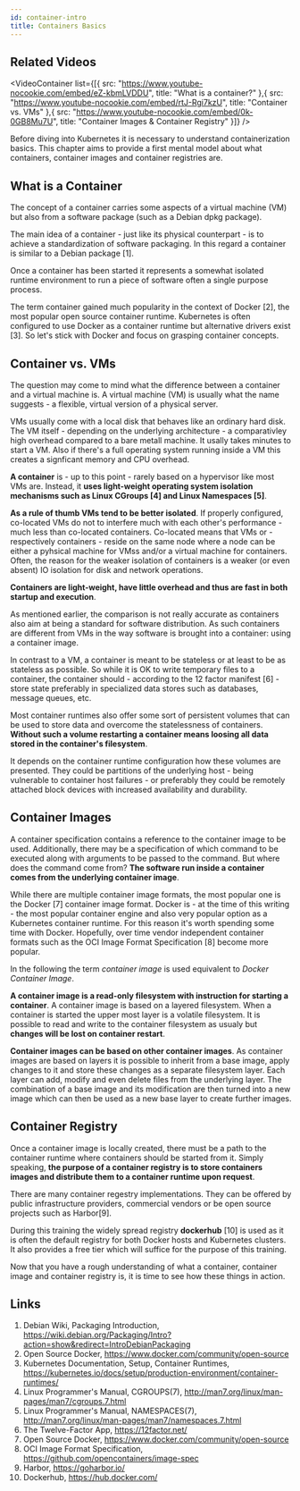 ```yaml
---
id: container-intro
title: Containers Basics
---
```


## Related Videos

<VideoContainer
  list={[{
   src: "https://www.youtube-nocookie.com/embed/eZ-kbmLVDDU",
   title: "What is a container?"
  },{
   src: "https://www.youtube-nocookie.com/embed/rtJ-Rgi7kzU",
   title: "Container vs. VMs"
  },{
   src: "https://www.youtube-nocookie.com/embed/0k-0GB8Mu7U",
   title: "Container Images & Container Registry"
  }]}
/>

Before diving into Kubernetes it is necessary to understand containerization basics. This chapter aims to provide a first mental model about what containers, container images and container registries are.

## What is a Container

The concept of a container carries some aspects of a virtual machine (VM) but also from a software package (such as a Debian dpkg package).

The main idea of a container - just like its physical counterpart - is to achieve a standardization of software packaging. In this regard a container is similar to a Debian package [1].

Once a container has been started it represents a somewhat isolated runtime environment to run a piece of software often a single purpose process.

The term container gained much popularity in the context of Docker [2], the most popular open source container runtime. Kubernetes is often configured to use Docker as a container runtime but alternative drivers exist [3]. So let's stick with Docker and focus on grasping container concepts.

## Container vs. VMs

The question may come to mind what the difference between a container and a virtual machine is. A virtual machine (VM) is usually what the name suggests - a flexible, virtual version of a physical server.

VMs usually come with a local disk that behaves like an ordinary hard disk. The VM itself - depending on the underlying architecture - a comparativley high overhead compared to a bare metall machine. It usally takes minutes to start a VM. Also if there's a full operating system running inside a VM this creates a signficant memory and CPU overhead.

**A container** is - up to this point - rarely based on a hypervisor like most VMs are. Instead, it **uses light-weight operating system isolation mechanisms such as Linux CGroups [4] and Linux Namespaces [5]**.

**As a rule of thumb VMs tend to be better isolated**. If properly configured, co-located VMs do not to interfere much with each other's performance - much less than co-located containers. Co-located means that VMs or - respectively containers - reside on the same node where a node can be either a pyhsical machine for VMss and/or a virtual machine for containers. Often, the reason for the weaker isolation of containers is a weaker (or even absent) IO isolation for disk and network operations.

**Containers are light-weight, have little overhead and thus are fast in both startup and execution**.

As mentioned earlier, the comparison is not really accurate as containers also aim at being a standard for software distribution. As such containers are different from VMs in the way software is brought into a container: using a container image.

In contrast to a VM, a container is meant to be stateless or at least to be as stateless as possible. So while it is OK to write temporary files to a container, the container should - according to the 12 factor manifest [6] - store state preferably in specialized data stores such as databases, message queues, etc.

Most container runtimes also offer some sort of persistent volumes that can be used to store data and overcome the statelessness of containers. **Without such a volume restarting a container means loosing all data stored in the container's filesystem**.

It depends on the container runtime configuration how these volumes are presented. They could be partitions of the underlying host - being vulnerable to container host failures - or preferably they could be remotely attached block devices with increased availability and durability.

## Container Images

A container specification contains a reference to the container image to be used. Additionally, there may be a specification of which command to be executed along with arguments to be passed to the command. But where does the command come from? **The software run inside a container comes from the underlying container image**.

While there are multiple container image formats, the most popular one is the Docker [7] container image format. Docker is - at the time of this writing - the most popular container engine and also very popular option as a Kubernetes container runtime. For this reason it's worth spending some time with Docker. Hopefully, over time vendor independent container formats such as the OCI Image Format Specification [8] become more popular.

In the following the term *container image* is used equivalent to *Docker Container Image*.

**A container image is a read-only filesystem with instruction for starting a container**.
A container image is based on a layered filesystem. When a container is started the upper most layer is a volatile filesystem. It is possible to read and write to the container filesystem as usualy but **changes will be lost on container restart**.

**Container images can be based on other container images**. As container images are based on layers it is possible to inherit from a base image, apply changes to it and store these changes as a separate filesystem layer. Each layer can add, modify and even delete files from the underlying layer. The combination of a base image and its modification are then turned into a new image which can then be used as a new base layer to create further images.

## Container Registry
Once a container image is locally created, there must be a path to the container runtime where containers should be started from it. Simply speaking, **the purpose of a container registry is to store containers images and distribute them to a container runtime upon request**.

There are many container regestry implementations. They can be offered by public infrastructure providers, commercial vendors or be open source projects such as Harbor[9].

During this training the widely spread registry **dockerhub** [10] is used as it is often the default registry for both Docker hosts and Kubernetes clusters. It also provides a free tier which will suffice for the purpose of this training.

Now that you have a rough understanding of what a container, container image and container registry is, it is time to see how these things in action.

## Links

1. Debian Wiki, Packaging Introduction, https://wiki.debian.org/Packaging/Intro?action=show&redirect=IntroDebianPackaging
2. Open Source Docker, https://www.docker.com/community/open-source
3. Kubernetes Documentation, Setup, Container Runtimes, https://kubernetes.io/docs/setup/production-environment/container-runtimes/
4. Linux Programmer's Manual, CGROUPS(7), http://man7.org/linux/man-pages/man7/cgroups.7.html
5. Linux Programmer's Manual, NAMESPACES(7), http://man7.org/linux/man-pages/man7/namespaces.7.html
6. The Twelve-Factor App, https://12factor.net/
7. Open Source Docker, https://www.docker.com/community/open-source
8. OCI Image Format Specification, https://github.com/opencontainers/image-spec
9. Harbor, https://goharbor.io/
10. Dockerhub, https://hub.docker.com/
